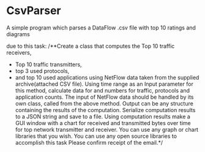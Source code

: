 # CsvParser
A simple program which parses a DataFlow .csv file with top 10 ratings and diagrams

due to this task:
/**Create a class that computes the Top 10 traffic receivers,
 * Top 10 traffic transmitters,
 * top 3 used protocols,
 * and top 10 used applications using NetFlow data taken from the supplied archive(attached CSV file).
 Using time range as an Input parameter for this method, calculate data for and numbers for traffic, protocols and application counts.
 The input of NetFlow data should be handled by its own class, called from the above method.
 Output can be any structure containing the results of the computation.
 Serialize computation results to a JSON string and save to a file.
 Using computation results make a GUI window with a chart for received and transmitted bytes over time for top network transmitter and receiver. You can use any graph or chart libraries that you wish.
 You can use any open source libraries to accomplish this task
 Please confirm receipt of the email.*/
